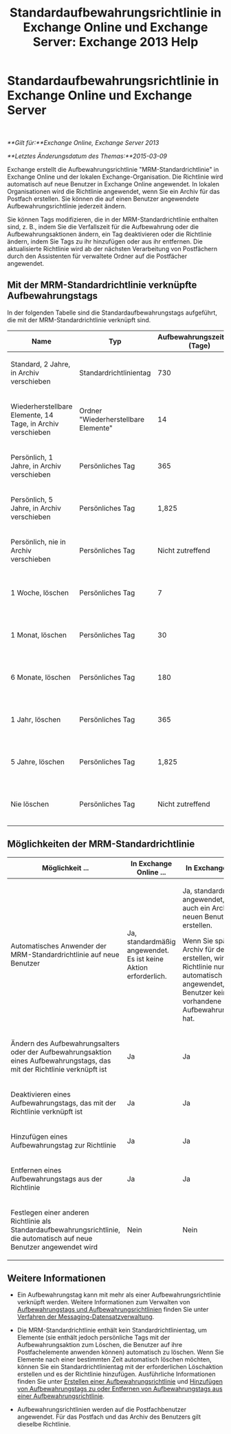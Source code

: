 ﻿---
title: 'Standardaufbewahrungsrichtlinie in Exchange Online und Exchange Server: Exchange 2013 Help'
TOCTitle: Standardaufbewahrungsrichtlinie
ms:assetid: bcf31b2d-463b-4623-b488-c8ac40f14f62
ms:mtpsurl: https://technet.microsoft.com/de-de/library/Dn775046(v=EXCHG.150)
ms:contentKeyID: 62625970
ms.date: 04/24/2018
mtps_version: v=EXCHG.150
ms.translationtype: HT
---

# Standardaufbewahrungsrichtlinie in Exchange Online und Exchange Server

 

_**Gilt für:**Exchange Online, Exchange Server 2013_

_**Letztes Änderungsdatum des Themas:**2015-03-09_

Exchange erstellt die Aufbewahrungsrichtlinie "MRM-Standardrichtlinie" in Exchange Online und der lokalen Exchange-Organisation. Die Richtlinie wird automatisch auf neue Benutzer in Exchange Online angewendet. In lokalen Organisationen wird die Richtlinie angewendet, wenn Sie ein Archiv für das Postfach erstellen. Sie können die auf einen Benutzer angewendete Aufbewahrungsrichtlinie jederzeit ändern.

Sie können Tags modifizieren, die in der MRM-Standardrichtlinie enthalten sind, z. B., indem Sie die Verfallszeit für die Aufbewahrung oder die Aufbewahrungsaktionen ändern, ein Tag deaktivieren oder die Richtlinie ändern, indem Sie Tags zu ihr hinzufügen oder aus ihr entfernen. Die aktualisierte Richtlinie wird ab der nächsten Verarbeitung von Postfächern durch den Assistenten für verwaltete Ordner auf die Postfächer angewendet.

## Mit der MRM-Standardrichtlinie verknüpfte Aufbewahrungstags

In der folgenden Tabelle sind die Standardaufbewahrungstags aufgeführt, die mit der MRM-Standardrichtlinie verknüpft sind.


<table>
<colgroup>
<col style="width: 25%" />
<col style="width: 25%" />
<col style="width: 25%" />
<col style="width: 25%" />
</colgroup>
<thead>
<tr class="header">
<th>Name</th>
<th>Typ</th>
<th>Aufbewahrungszeitraum (Tage)</th>
<th>Aufbewahrungsaktion</th>
</tr>
</thead>
<tbody>
<tr class="odd">
<td><p>Standard, 2 Jahre, in Archiv verschieben</p></td>
<td><p>Standardrichtlinientag</p></td>
<td><p>730</p></td>
<td><p>In Archiv verschieben</p></td>
</tr>
<tr class="even">
<td><p>Wiederherstellbare Elemente, 14 Tage, in Archiv verschieben</p></td>
<td><p>Ordner &quot;Wiederherstellbare Elemente&quot;</p></td>
<td><p>14</p></td>
<td><p>In Archiv verschieben</p></td>
</tr>
<tr class="odd">
<td><p>Persönlich, 1 Jahre, in Archiv verschieben</p></td>
<td><p>Persönliches Tag</p></td>
<td><p>365</p></td>
<td><p>In Archiv verschieben</p></td>
</tr>
<tr class="even">
<td><p>Persönlich, 5 Jahre, in Archiv verschieben</p></td>
<td><p>Persönliches Tag</p></td>
<td><p>1,825</p></td>
<td><p>In Archiv verschieben</p></td>
</tr>
<tr class="odd">
<td><p>Persönlich, nie in Archiv verschieben</p></td>
<td><p>Persönliches Tag</p></td>
<td><p>Nicht zutreffend</p></td>
<td><p>In Archiv verschieben</p></td>
</tr>
<tr class="even">
<td><p>1 Woche, löschen</p></td>
<td><p>Persönliches Tag</p></td>
<td><p>7</p></td>
<td><p>Löschen und Wiederherstellung zulassen</p></td>
</tr>
<tr class="odd">
<td><p>1 Monat, löschen</p></td>
<td><p>Persönliches Tag</p></td>
<td><p>30</p></td>
<td><p>Löschen und Wiederherstellung zulassen</p></td>
</tr>
<tr class="even">
<td><p>6 Monate, löschen</p></td>
<td><p>Persönliches Tag</p></td>
<td><p>180</p></td>
<td><p>Löschen und Wiederherstellung zulassen</p></td>
</tr>
<tr class="odd">
<td><p>1 Jahr, löschen</p></td>
<td><p>Persönliches Tag</p></td>
<td><p>365</p></td>
<td><p>Löschen und Wiederherstellung zulassen</p></td>
</tr>
<tr class="even">
<td><p>5 Jahre, löschen</p></td>
<td><p>Persönliches Tag</p></td>
<td><p>1,825</p></td>
<td><p>Löschen und Wiederherstellung zulassen</p></td>
</tr>
<tr class="odd">
<td><p>Nie löschen</p></td>
<td><p>Persönliches Tag</p></td>
<td><p>Nicht zutreffend</p></td>
<td><p>Löschen und Wiederherstellung zulassen</p></td>
</tr>
</tbody>
</table>


## Möglichkeiten der MRM-Standardrichtlinie


<table>
<colgroup>
<col style="width: 33%" />
<col style="width: 33%" />
<col style="width: 33%" />
</colgroup>
<thead>
<tr class="header">
<th>Möglichkeit ...</th>
<th>In Exchange Online ...</th>
<th>In Exchange Server ...</th>
</tr>
</thead>
<tbody>
<tr class="odd">
<td><p>Automatisches Anwender der MRM-Standardrichtlinie auf neue Benutzer</p></td>
<td><p>Ja, standardmäßig angewendet. Es ist keine Aktion erforderlich.</p></td>
<td><p>Ja, standardmäßig angewendet, wenn Sie auch ein Archiv für den neuen Benutzer erstellen.</p>
<p>Wenn Sie später ein Archiv für den Benutzer erstellen, wird die Richtlinie nur dann automatisch angewendet, wenn der Benutzer keine vorhandene Aufbewahrungsrichtlinie hat.</p></td>
</tr>
<tr class="even">
<td><p>Ändern des Aufbewahrungsalters oder der Aufbewahrungsaktion eines Aufbewahrungstags, das mit der Richtlinie verknüpft ist</p></td>
<td><p>Ja</p></td>
<td><p>Ja</p></td>
</tr>
<tr class="odd">
<td><p>Deaktivieren eines Aufbewahrungstags, das mit der Richtlinie verknüpft ist</p></td>
<td><p>Ja</p></td>
<td><p>Ja</p></td>
</tr>
<tr class="even">
<td><p>Hinzufügen eines Aufbewahrungstag zur Richtlinie</p></td>
<td><p>Ja</p></td>
<td><p>Ja</p></td>
</tr>
<tr class="odd">
<td><p>Entfernen eines Aufbewahrungstags aus der Richtlinie</p></td>
<td><p>Ja</p></td>
<td><p>Ja</p></td>
</tr>
<tr class="even">
<td><p>Festlegen einer anderen Richtlinie als Standardaufbewahrungsrichtlinie, die automatisch auf neue Benutzer angewendet wird</p></td>
<td><p>Nein</p></td>
<td><p>Nein</p></td>
</tr>
</tbody>
</table>


## Weitere Informationen

  - Ein Aufbewahrungstag kann mit mehr als einer Aufbewahrungsrichtlinie verknüpft werden. Weitere Informationen zum Verwalten von [Aufbewahrungstags und Aufbewahrungsrichtlinien](retention-tags-and-retention-policies-exchange-2013-help.md) finden Sie unter [Verfahren der Messaging-Datensatzverwaltung](messaging-records-management-procedures-exchange-2013-help.md).

  - Die MRM-Standardrichtlinie enthält kein Standardrichtlinientag, um Elemente (sie enthält jedoch persönliche Tags mit der Aufbewahrungsaktion zum Löschen, die Benutzer auf ihre Postfachelemente anwenden können) automatisch zu löschen. Wenn Sie Elemente nach einer bestimmten Zeit automatisch löschen möchten, können Sie ein Standardrichtlinientag mit der erforderlichen Löschaktion erstellen und es der Richtlinie hinzufügen. Ausführliche Informationen finden Sie unter [Erstellen einer Aufbewahrungsrichtlinie](create-a-retention-policy-exchange-2013-help.md) und [Hinzufügen von Aufbewahrungstags zu oder Entfernen von Aufbewahrungstags aus einer Aufbewahrungsrichtlinie](add-retention-tags-to-or-remove-retention-tags-from-a-retention-policy-exchange-2013-help.md).

  - Aufbewahrungsrichtlinien werden auf die Postfachbenutzer angewendet. Für das Postfach und das Archiv des Benutzers gilt dieselbe Richtlinie.

